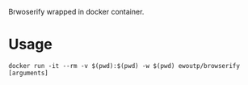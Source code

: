 Brwoserify wrapped in docker container.

# Usage

```
docker run -it --rm -v $(pwd):$(pwd) -w $(pwd) ewoutp/browserify [arguments]
```

